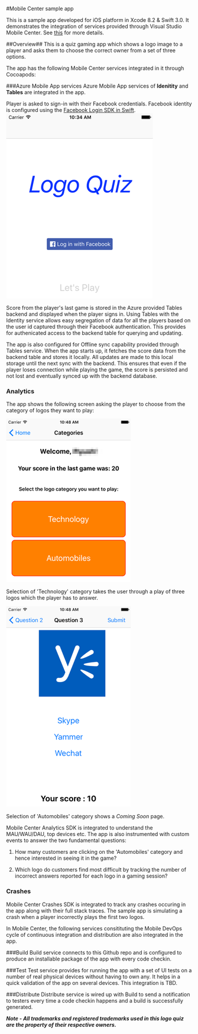 #Mobile Center sample app

This is a sample app developed for iOS platform in Xcode 8.2 & Swift 3.0. 
It demonstrates the integration of services provided through Visual Studio Mobile Center. See [this](https://www.visualstudio.com/vs/mobile-center/) for more details. 

##Overview##
This is a quiz gaming app which shows a logo image to a player and asks them to choose the correct owner from a set of three options. 

The app has the following Mobile Center services integrated in it through Cocoapods:
 
###Azure Mobile App services
Azure Mobile App services of **Idenitity** and **Tables** are integrated in the app. 

Player is asked to sign-in with their Facebook credentials. Facebook identity is configured using the [Facebook Login SDK in Swift](https://developers.facebook.com/docs/swift/login).   
![](./assets/home_page.png)

Score from the player's last game is stored in the Azure provided Tables backend and displayed when the player signs in. Using Tables with the Identity service allows easy segregation of data for all the players based on the user id captured through their Facebook authentication. This provides for authenicated access to the backend table for querying and updating. 

The app is also configured for Offline sync capability provided through Tables service. When the app starts up, it fetches the score data from the backend table and stores it locally. All updates are made to this local storage until the next sync with the backend. This ensures that even if the player loses connection while playing the game, the score is persisted and not lost and eventually synced up with the backend database.  

### Analytics
The app shows the following screen asking the player to choose from the category of logos they want to play: 

![](./assets/categories_selection.png)

Selection of 'Technology' category takes the user through a play of three logos which the player has to answer.  

![](./assets/quiz_question.png)

Selection of 'Automobiles' category shows a *Coming Soon* page. 

Mobile Center Analytics SDK is integrated to understand the MAU/WAU/DAU, top devices etc. The app is also instrumented with custom events to answer the two fundamental questions:

1) How many customers are clicking on the 'Automobiles' category and hence interested in seeing it in the game? 

2) Which logo do customers find most difficult by tracking the number of incorrect answers reported for each logo in a gaming session?    

### Crashes 

Mobile Center Crashes SDK is integrated to track any crashes occuring in the app along with their full stack traces. The sample app is simulating a crash when a player incorrectly plays the first two logos.  

In Mobile Center, the following services consitituting the Mobile DevOps cycle of continuous integration and distribution are also integrated in the app.  

###Build 
Build service connects to this Github repo and is configured to produce an installable package of the app with every code checkin. 

###Test
Test service provides for running the app with a set of UI tests on a number of real physical devices without having to own any. It helps in a quick validation of the app on several devices. This integration is TBD.   

###Distribute
Distribute service is wired up with Build to send a notification to testers every time a code checkin happens and a build is successfully generated. 

***Note - All trademarks and registered trademarks used in this logo quiz are the property of their respective owners.***